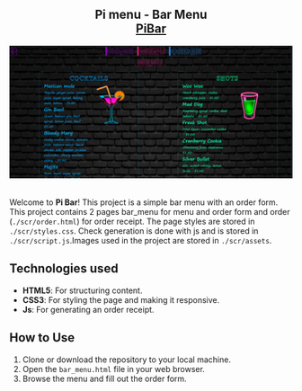 <h2 align="center">
  Pi menu - Bar Menu<br/>
  <a href="https://pi-bar-menu.netlify.app" target="_blank">PiBar</a>
</h2>
<div align="center">
  <img alt="Demo" src="./scr/assets/demo.PNG" />
</div>

<br/>

Welcome to **Pi Bar**! This project is a simple bar menu with an order form. 
This project contains 2 pages bar_menu for menu and order form and order (`./scr/order.html`) for order receipt. The page styles are stored in `./scr/styles.css`. Check generation is done with js and is stored in `./scr/script.js`.Images used in the project are stored in `./scr/assets`.

## Technologies used

- **HTML5**: For structuring content.
- **CSS3**: For styling the page and making it responsive.
- **Js**: For generating an order receipt.

## How to Use

1. Clone or download the repository to your local machine.
2. Open the `bar_menu.html` file in your web browser.
3. Browse the menu and fill out the order form.
